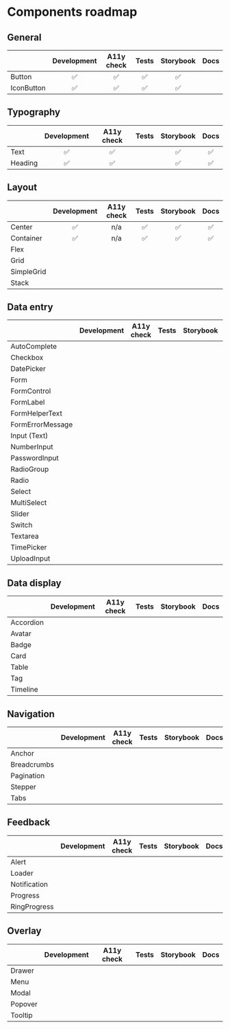 # Components roadmap

## General

|            | Development | A11y check | Tests | Storybook | Docs |
| ---------- | :---------: | :--------: | :---: | :-------: | :--: |
| Button     |     ✅      |     ✅     |  ✅   |    ✅     |      |
| IconButton |     ✅      |     ✅     |  ✅   |    ✅     |      |

## Typography

|         | Development | A11y check | Tests | Storybook | Docs |
| ------- | :---------: | :--------: | :---: | :-------: | :--: |
| Text    |     ✅      |     ✅     |       |    ✅     |  ✅  |
| Heading |     ✅      |     ✅     |       |    ✅     |  ✅  |

## Layout

|            | Development | A11y check | Tests | Storybook | Docs |
| ---------- | :---------: | :--------: | :---: | :-------: | :--: |
| Center     |     ✅      |    n/a     |  ✅   |    ✅     |  ✅  |
| Container  |     ✅      |    n/a     |  ✅   |    ✅     |  ✅  |
| Flex       |             |            |       |           |      |
| Grid       |             |            |       |           |      |
| SimpleGrid |             |            |       |           |      |
| Stack      |             |            |       |           |      |

## Data entry

|                  | Development | A11y check | Tests | Storybook | Docs |
| ---------------- | :---------: | :--------: | :---: | :-------: | :--: |
| AutoComplete     |             |            |       |           |      |
| Checkbox         |             |            |       |           |      |
| DatePicker       |             |            |       |           |      |
| Form             |             |            |       |           |      |
| FormControl      |             |            |       |           |      |
| FormLabel        |             |            |       |           |      |
| FormHelperText   |             |            |       |           |      |
| FormErrorMessage |             |            |       |           |      |
| Input (Text)     |             |            |       |           |      |
| NumberInput      |             |            |       |           |      |
| PasswordInput    |             |            |       |           |      |
| RadioGroup       |             |            |       |           |      |
| Radio            |             |            |       |           |      |
| Select           |             |            |       |           |      |
| MultiSelect      |             |            |       |           |      |
| Slider           |             |            |       |           |      |
| Switch           |             |            |       |           |      |
| Textarea         |             |            |       |           |      |
| TimePicker       |             |            |       |           |      |
| UploadInput      |             |            |       |           |      |

## Data display

|           | Development | A11y check | Tests | Storybook | Docs |
| --------- | :---------: | :--------: | :---: | :-------: | :--: |
| Accordion |             |            |       |           |      |
| Avatar    |             |            |       |           |      |
| Badge     |             |            |       |           |      |
| Card      |             |            |       |           |      |
| Table     |             |            |       |           |      |
| Tag       |             |            |       |           |      |
| Timeline  |             |            |       |           |      |

## Navigation

|             | Development | A11y check | Tests | Storybook | Docs |
| ----------- | :---------: | :--------: | :---: | :-------: | :--: |
| Anchor      |             |            |       |           |      |
| Breadcrumbs |             |            |       |           |      |
| Pagination  |             |            |       |           |      |
| Stepper     |             |            |       |           |      |
| Tabs        |             |            |       |           |      |

## Feedback

|              | Development | A11y check | Tests | Storybook | Docs |
| ------------ | :---------: | :--------: | :---: | :-------: | :--: |
| Alert        |             |            |       |           |      |
| Loader       |             |            |       |           |      |
| Notification |             |            |       |           |      |
| Progress     |             |            |       |           |      |
| RingProgress |             |            |       |           |      |

## Overlay

|         | Development | A11y check | Tests | Storybook | Docs |
| ------- | :---------: | :--------: | :---: | :-------: | :--: |
| Drawer  |             |            |       |           |      |
| Menu    |             |            |       |           |      |
| Modal   |             |            |       |           |      |
| Popover |             |            |       |           |      |
| Tooltip |             |            |       |           |      |
